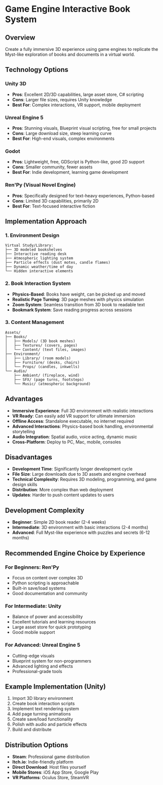 # Game Engine Interactive Book System

## Overview
Create a fully immersive 3D experience using game engines to replicate the Myst-like exploration of books and documents in a virtual world.

## Technology Options

### Unity 3D
- **Pros**: Excellent 2D/3D capabilities, large asset store, C# scripting
- **Cons**: Larger file sizes, requires Unity knowledge
- **Best For**: Complex interactions, VR support, mobile deployment

### Unreal Engine 5
- **Pros**: Stunning visuals, Blueprint visual scripting, free for small projects
- **Cons**: Large download size, steep learning curve
- **Best For**: High-end visuals, complex environments

### Godot
- **Pros**: Lightweight, free, GDScript is Python-like, good 2D support
- **Cons**: Smaller community, fewer assets
- **Best For**: Indie development, learning game development

### Ren'Py (Visual Novel Engine)
- **Pros**: Specifically designed for text-heavy experiences, Python-based
- **Cons**: Limited 3D capabilities, primarily 2D
- **Best For**: Text-focused interactive fiction

## Implementation Approach

### 1. Environment Design
```
Virtual Study/Library:
├── 3D modeled bookshelves
├── Interactive reading desk
├── Atmospheric lighting system
├── Particle effects (dust motes, candle flames)
├── Dynamic weather/time of day
└── Hidden interactive elements
```

### 2. Book Interaction System
- **Physics-Based**: Books have weight, can be picked up and moved
- **Realistic Page Turning**: 3D page meshes with physics simulation
- **Zoom System**: Seamless transition from 3D book to readable text
- **Bookmark System**: Save reading progress across sessions

### 3. Content Management
```
Assets/
├── Books/
│   ├── Models/ (3D book meshes)
│   ├── Textures/ (covers, pages)
│   └── Content/ (text files, images)
├── Environment/
│   ├── Library/ (room models)
│   ├── Furniture/ (desks, chairs)
│   └── Props/ (candles, inkwells)
└── Audio/
    ├── Ambient/ (fireplace, wind)
    ├── SFX/ (page turns, footsteps)
    └── Music/ (atmospheric background)
```

## Advantages
- **Immersive Experience**: Full 3D environment with realistic interactions
- **VR Ready**: Can easily add VR support for ultimate immersion
- **Offline Access**: Standalone executable, no internet required
- **Advanced Interactions**: Physics-based book handling, environmental storytelling
- **Audio Integration**: Spatial audio, voice acting, dynamic music
- **Cross-Platform**: Deploy to PC, Mac, mobile, consoles

## Disadvantages
- **Development Time**: Significantly longer development cycle
- **File Size**: Large downloads due to 3D assets and engine overhead
- **Technical Complexity**: Requires 3D modeling, programming, and game design skills
- **Distribution**: More complex than web deployment
- **Updates**: Harder to push content updates to users

## Development Complexity
- **Beginner**: Simple 2D book reader (2-4 weeks)
- **Intermediate**: 3D environment with basic interactions (2-4 months)
- **Advanced**: Full Myst-like experience with puzzles and secrets (6-12 months)

## Recommended Engine Choice by Experience

### For Beginners: Ren'Py
- Focus on content over complex 3D
- Python scripting is approachable
- Built-in save/load systems
- Good documentation and community

### For Intermediate: Unity
- Balance of power and accessibility
- Excellent tutorials and learning resources
- Large asset store for quick prototyping
- Good mobile support

### For Advanced: Unreal Engine 5
- Cutting-edge visuals
- Blueprint system for non-programmers
- Advanced lighting and effects
- Professional-grade tools

## Example Implementation (Unity)
1. Import 3D library environment
2. Create book interaction scripts
3. Implement text rendering system
4. Add page turning animations
5. Create save/load functionality
6. Polish with audio and particle effects
7. Build and distribute

## Distribution Options
- **Steam**: Professional game distribution
- **Itch.io**: Indie-friendly platform
- **Direct Download**: Host files yourself
- **Mobile Stores**: iOS App Store, Google Play
- **VR Platforms**: Oculus Store, SteamVR
